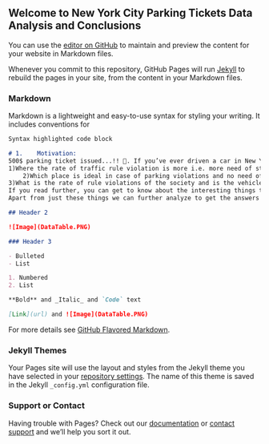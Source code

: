 ## Welcome to New York City Parking Tickets Data Analysis and Conclusions

You can use the [editor on GitHub](https://github.com/vpkshirsagar/MaverickSnipeShot/edit/master/index.md) to maintain and preview the content for your website in Markdown files.

Whenever you commit to this repository, GitHub Pages will run [Jekyll](https://jekyllrb.com/) to rebuild the pages in your site, from the content in your Markdown files.

### Markdown

Markdown is a lightweight and easy-to-use syntax for styling your writing. It includes conventions for

```markdown
Syntax highlighted code block

# 1.	Motivation:
500$ parking ticket issued...!! 🥵. If you’ve ever driven a car in New York City, you probably know the drill: The city’s free on-street parking gives a small, temporary benefit to a few lucky drivers. People tend to violate the parking rules creating big problems for everyone else. This unique dataset enlightens the causes and most frequent areas of parking breaches. If we care about cities and urban mobility, we really need to pay some attention to parking. If people are not parking correctly like taking place of two parking places for just one car, park in the handicapped reserved place. Without rationing, parking fills up due to illegal parking, double parking leading to traffic caused by parking search. Hence, parking has to be managed strictly by enforcing laws to prevent such problems. The outcome of the project will help the government plan for proper investment of resources and improve focus on regions where rate of parking violations is more and also concentrate on frequently occurring categories of violations. Also, we can ensure the Parking policy success from the analyzing the dataset further.
1)Where the rate of traffic rule violation is more i.e. more need of strict actions need to be taken by the traffic police?
	2)Which place is ideal in case of parking violations and no need of much attention as people are likely to follow all the rules? 
3)What is the rate of rule violations of the society and is the vehicle expired?
If you read further, you can get to know about the interesting things that can be analyzed from the dataset like what kind of parking violations would cost you more or less? Also, you can identify the regions where you should be more careful while violating the rules even for a couple of minutes. 
Apart from just these things we can further analyze to get the answers to following questions

## Header 2

![Image](DataTable.PNG)

### Header 3

- Bulleted
- List

1. Numbered
2. List

**Bold** and _Italic_ and `Code` text

[Link](url) and ![Image](DataTable.PNG)
```

For more details see [GitHub Flavored Markdown](https://guides.github.com/features/mastering-markdown/).

### Jekyll Themes

Your Pages site will use the layout and styles from the Jekyll theme you have selected in your [repository settings](https://github.com/vpkshirsagar/MaverickSnipeShot/settings). The name of this theme is saved in the Jekyll `_config.yml` configuration file.

### Support or Contact

Having trouble with Pages? Check out our [documentation](https://help.github.com/categories/github-pages-basics/) or [contact support](https://github.com/contact) and we’ll help you sort it out.
